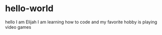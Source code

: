 # hello-world


hello I am Elijah I am learning how to code and my favorite hobby is playing video games
